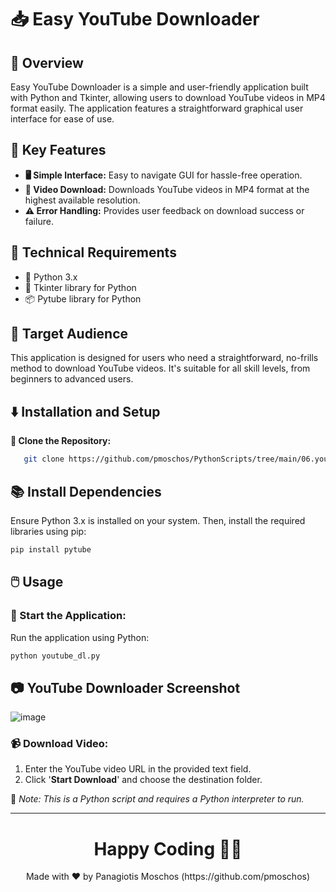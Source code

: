 # 📥 Easy YouTube Downloader

## 🌟 Overview
Easy YouTube Downloader is a simple and user-friendly application built with Python and Tkinter, allowing users to download YouTube videos in MP4 format easily. The application features a straightforward graphical user interface for ease of use.

## 🚀 Key Features
- **🖥️ Simple Interface:** Easy to navigate GUI for hassle-free operation.
- **🎥 Video Download:** Downloads YouTube videos in MP4 format at the highest available resolution.
- **⚠️ Error Handling:** Provides user feedback on download success or failure.

## 🔧 Technical Requirements
- 🐍 Python 3.x
- 🧩 Tkinter library for Python
- 📦 Pytube library for Python

## 👥 Target Audience
This application is designed for users who need a straightforward, no-frills method to download YouTube videos. It's suitable for all skill levels, from beginners to advanced users.

## ⬇️ Installation and Setup
**🔗 Clone the Repository:**
```bash
   git clone https://github.com/pmoschos/PythonScripts/tree/main/06.youtube_dl
 ```

 ## 📚 Install Dependencies
Ensure Python 3.x is installed on your system. Then, install the required libraries using pip:
```bash
pip install pytube
```

## 🖱️ Usage
### 🚀 Start the Application:
Run the application using Python:
```bash
python youtube_dl.py
```

## 📷 YouTube Downloader Screenshot
![image](https://github.com/pmoschos/pmoschos/assets/133533759/1e172121-d805-4f32-9dd4-3ecc2aef1c0d)

### 📹 Download Video:
1. Enter the YouTube video URL in the provided text field.
2. Click '**Start Download**' and choose the destination folder.

🔗 *Note: This is a Python script and requires a Python interpreter to run.*

---

<h1 align=center>Happy Coding 👨‍💻 </h1>

<p align="center">
  Made with ❤️ by Panagiotis Moschos (https://github.com/pmoschos)
</p>